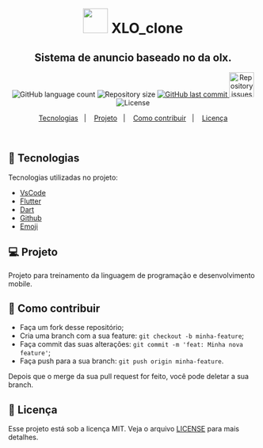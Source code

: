 <h1 align="center">
<img alt="" title="" src="https://cdn.icon-icons.com/icons2/572/PNG/512/1457055658_App_Development_icon-icons.com_54712.png" width="50px" />
XLO_clone
  <!-- trocar: 'você pode colocar uma imagem (logo) que represente seu projeto (visualmente) -->
</h1>

<h2 align="center">Sistema de anuncio baseado no da olx.</h2>

<p align="center">
  <img alt="GitHub language count" src="https://img.shields.io/github/languages/count/Sthaynny/XLO_clone">
  <!-- trocar: 'rlocatelli9/template-README' pelo caminho do seu respositório -->

  <img alt="Repository size" src="https://img.shields.io/github/repo-size/Sthaynny/XLO_clone">
  <!-- trocar: 'rlocatelli9/template-README' pelo caminho do seu respositório -->

  <a href="https://github.com/Sthaynny/XLO_clone/commits/master">
  <!-- trocar: 'rlocatelli9/template-README' pelo caminho do seu respositório -->
    <img alt="GitHub last commit" src="https://img.shields.io/github/last-commit/Sthaynny/XLO_clone">
     <!-- trocar: 'rlocatelli9/template-README' pelo caminho do seu respositório -->
  </a>

  <a href="https://github.com/Sthaynny/XLO_clone">
   <!-- trocar: 'rlocatelli9/template-README' pelo caminho do seu respositório -->
    <img alt="Repository issues" src="https://img.shields.io/github/issues/Sthaynny/XLO_clone" width="50px">
     <!-- trocar: 'rlocatelli9/template-README' pelo caminho do seu respositório -->

  </a>

  <img alt="License" src="https://img.shields.io/badge/license-MIT-brightgreen">
</p>

<p align="center">
  <a href="#bookmark_tabs-tecnologias">Tecnologias</a>&nbsp;&nbsp;&nbsp;|&nbsp;&nbsp;&nbsp;
  <a href="#-projeto">Projeto</a>&nbsp;&nbsp;&nbsp;|&nbsp;&nbsp;&nbsp;
  <a href="#-como-contribuir">Como contribuir</a>&nbsp;&nbsp;&nbsp;|&nbsp;&nbsp;&nbsp;
  <a href="#memo-licença">Licença</a>
</p>

<br>

## :bookmark_tabs: Tecnologias

Tecnologias utilizadas no projeto:

- [VsCode](https://code.visualstudio.com/)
- [Flutter](https://flutter.dev/)
- [Dart](https://pub.dev/)
- [Github](https://github.com)
- [Emoji](https://gist.github.com/rxaviers/7360908)

## 💻 Projeto

Projeto para treinamento da linguagem de programação e desenvolvimento mobile. 

## 🤔 Como contribuir

- Faça um fork desse repositório;
- Cria uma branch com a sua feature: `git checkout -b minha-feature`;
- Faça commit das suas alterações: `git commit -m 'feat: Minha nova feature'`;
- Faça push para a sua branch: `git push origin minha-feature`.

Depois que o merge da sua pull request for feito, você pode deletar a sua branch.

## :memo: Licença

Esse projeto está sob a licença MIT. Veja o arquivo [LICENSE](LICENSE.md) para mais detalhes.
